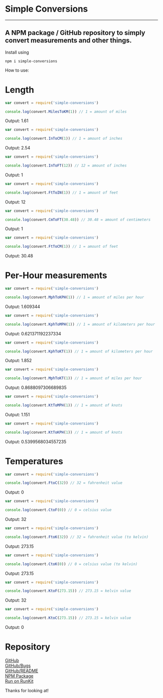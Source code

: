 # Simple Conversions
----
A NPM package / GitHub repository to simply convert measurements and other things.
----
Install using
```
npm i simple-conversions
```
How to use:

# Length
```js
var convert = require('simple-conversions')

console.log(convert.MilesToKM(1)) // 1 = amount of miles
```
Output: 1.61
```js
var convert = require('simple-conversions')

console.log(convert.InToCM(1)) // 1 = amount of inches
```
Output: 2.54
```js
var convert = require('simple-conversions')

console.log(convert.InToFT(12)) // 12 = amount of inches
```
Output: 1
```js
var convert = require('simple-conversions')

console.log(convert.FtToIN(1)) // 1 = amount of feet
```
Output: 12
```js
var convert = require('simple-conversions')

console.log(convert.CmToFT(30.48)) // 30.48 = amount of centimeters
```
Output: 1
```js
var convert = require('simple-conversions')

console.log(convert.FtToCM(1)) // 1 = amount of feet
```
Output: 30.48
# Per-Hour measurements
```js
var convert = require('simple-conversions')

console.log(convert.MphToKPH(1)) // 1 = amount of miles per hour
```
Output: 1.609344
```js
var convert = require('simple-conversions')

console.log(convert.KphToMPH(1)) // 1 = amount of kilometers per hour
```
Output: 0.621371192237334
```js
var convert = require('simple-conversions')

console.log(convert.KphToKT(1)) // 1 = amount of kilometers per hour
```
Output: 1.852
```js
var convert = require('simple-conversions')

console.log(convert.MphToKT(1)) // 1 = amount of miles per hour
```
Output: 0.8688097306689835
```js
var convert = require('simple-conversions')

console.log(convert.KtToMPH(1)) // 1 = amount of knots
```
Output: 1.151
```js
var convert = require('simple-conversions')

console.log(convert.KtToKPH(1)) // 1 = amount of knots
```
Output: 0.5399568034557235
# Temperatures
```js
var convert = require('simple-conversions')

console.log(convert.FtoC(32)) // 32 = fahrenheit value
```
Output: 0
```js
var convert = require('simple-conversions')

console.log(convert.CtoF(0)) // 0 = celsius value
```
Output: 32
```js
var convert = require('simple-conversions')

console.log(convert.FtoK(32)) // 32 = fahrenheit value (to kelvin)
```
Output: 273.15
```js
var convert = require('simple-conversions')

console.log(convert.CtoK(0)) // 0 = celsius value (to kelvin)
```
Output: 273.15
```js
var convert = require('simple-conversions')

console.log(convert.KtoF(273.15)) // 273.15 = kelvin value
```
Output: 32
```js
var convert = require('simple-conversions')

console.log(convert.KtoC(273.15)) // 273.15 = kelvin value
```
Output: 0

# Repository
[GitHub](https://github.com/InterplexSoftworks/simple-conversions)<br>
[GitHub/Bugs](https://github.com/InterplexSoftworks/simple-conversions/issues)<br>
[GitHub/README](https://github.com/InterplexSoftworks/simple-conversions#readme)<br>
[NPM Package](https://www.npmjs.com/package/simple-conversions)<br>
[Run on RunKit](https://npm.runkit.com/simple-conversions)<br>


Thanks for looking at!